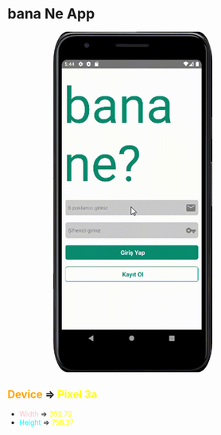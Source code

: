 # bana Ne App
<div align="center">
    <img src="./gif/bananeApp.gif" width="320" height="684" style="border-radius:9%"/>
</div>

## <font color="orange">Device</font> => <font color="yellow"> Pixel 3a</font>
- <font color="pink">Width</font> => <font color="yellow">392.72</font>
- <font color="cyan">Height</font> => <font color="yellow">759.27</font>